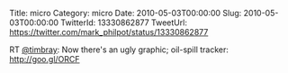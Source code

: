 Title: micro
Category: micro
Date: 2010-05-03T00:00:00
Slug: 2010-05-03T00:00:00
TwitterId: 13330862877
TweetUrl: https://twitter.com/mark_philpot/status/13330862877

RT [@timbray](https://twitter.com/timbray): Now there's an ugly graphic; oil-spill tracker: http://goo.gl/ORCF